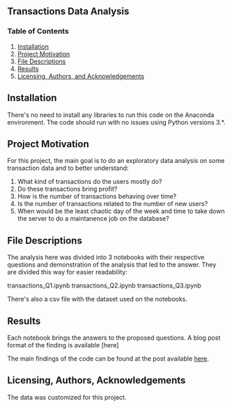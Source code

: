 ## Transactions Data Analysis

### Table of Contents

1. [Installation](#installation)
2. [Project Motivation](#motivation)
3. [File Descriptions](#files)
4. [Results](#results)
5. [Licensing, Authors, and Acknowledgements](#licensing)

## Installation <a name="installation"></a>

There's no need to install any libraries to run this code on the Anaconda environment.
The code should run with no issues using Python versions 3.*.

## Project Motivation<a name="motivation"></a>

For this project, the main goal is to do an exploratory data analysis on some transaction data and to better understand:

1. What kind of transactions do the users mostly do?
2. Do these transactions bring profit?
3. How is the number of transactions behaving over time?
4. Is the number of transactions related to the number of new users?
5. When would be the least chaotic day of the week and time to take down the server to do a maintanence job on the database?



## File Descriptions <a name="files"></a>

The analysis here was divided into 3 notebooks with their respective questions and demonstration of the analysis that led to the answer.
They are divided this way for easier readability:

transactions_Q1.ipynb
transactions_Q2.ipynb
transactions_Q3.ipynb

There's also a csv file with the dataset used on the notebooks.



## Results<a name="results"></a>

Each notebook brings the answers to the proposed questions.
A blog post format of the finding is available [here] 

The main findings of the code can be found at the post available [here](https://www.linkedin.com/in/marinavillaschi/).

## Licensing, Authors, Acknowledgements<a name="licensing"></a>

The data was customized for this project.
